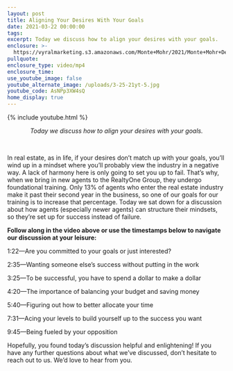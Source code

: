 ```yaml
---
layout: post
title: Aligning Your Desires With Your Goals
date: 2021-03-22 00:00:00
tags:
excerpt: Today we discuss how to align your desires with your goals.
enclosure: >-
  https://vyralmarketing.s3.amazonaws.com/Monte+Mohr/2021/Monte+Mohr+DesireAndGoals.mp4
pullquote:
enclosure_type: video/mp4
enclosure_time:
use_youtube_image: false
youtube_alternate_image: /uploads/3-25-21yt-5.jpg
youtube_code: AsNPp3XW4sQ
home_display: true
---
```

{% include youtube.html %}

<center><em>Today we discuss how to align your desires with your goals.</em></center>

&nbsp;

In real estate, as in life, if your desires don’t match up with your goals, you’ll wind up in a mindset where you’ll probably view the industry in a negative way. A lack of harmony here is only going to set you up to fail. That’s why, when we bring in new agents to the RealtyOne Group, they undergo foundational training. Only 13% of agents who enter the real estate industry make it past their second year in the business, so one of our goals for our training is to increase that percentage. Today we sat down for a discussion about how agents (especially newer agents) can structure their mindsets, so they’re set up for success instead of failure.

**Follow along in the video above or use the timestamps below to navigate our discussion at your leisure:**

1:22—Are you committed to your goals or just interested?

2:35—Wanting someone else’s success without putting in the work

3:25—To be successful, you have to spend a dollar to make a dollar

4:20—The importance of balancing your budget and saving money

5:40—Figuring out how to better allocate your time

7:31—Acing your levels to build yourself up to the success you want

9:45—Being fueled by your opposition

Hopefully, you found today’s discussion helpful and enlightening\! If you have any further questions about what we’ve discussed, don’t hesitate to reach out to us. We’d love to hear from you.
